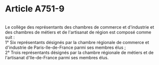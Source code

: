 # Article A751-9

<p><br/>Le collège des représentants des chambres de commerce et d'industrie et des       chambres de métiers et de l'artisanat de région est composé comme suit : <br/>1° Six représentants désignés par la chambre régionale de commerce et d'industrie de Paris-Ile-de-France parmi ses membres élus ; <br/>2° Trois représentants désignés par la chambre régionale de métiers et de l'artisanat d'Ile-de-France parmi ses membres élus.</p>